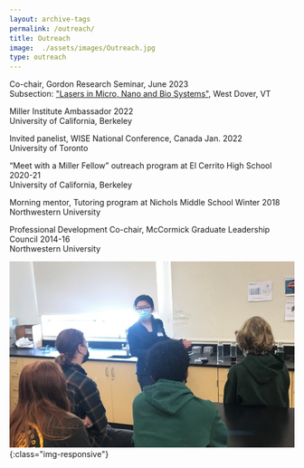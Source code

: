 ```yaml
---
layout: archive-tags
permalink: /outreach/
title: Outreach
image:  ./assets/images/Outreach.jpg
type: outreach
---
```


Co-chair, Gordon Research Seminar, June 2023   
Subsection: ["Lasers in Micro, Nano and Bio Systems"](https://www.forbes.com/30-under-30/2021/science/?profile=danqing-wang), West Dover, VT

Miller Institute Ambassador 2022   
University of California, Berkeley

Invited panelist, WISE National Conference, Canada Jan. 2022   
University of Toronto

“Meet with a Miller Fellow” outreach program at El Cerrito High School 2020-21  
University of California, Berkeley 

Morning mentor, Tutoring program at Nichols Middle School Winter 2018  
Northwestern University

Professional Development Co-chair, McCormick Graduate Leadership Council 2014-16  
Northwestern University

![Meet with a Miller Fellow](/assets/images/Outreach.jpg){:class="img-responsive"}

